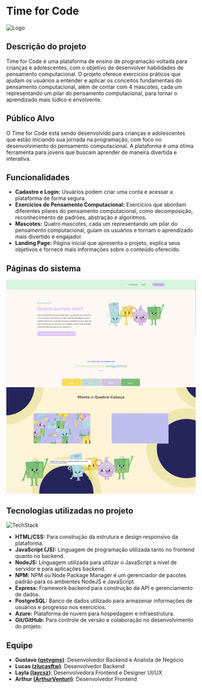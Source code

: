# Time for Code

![Logo](https://avatars.githubusercontent.com/u/182120128?s=200&v=4)

## Descrição do projeto

Time for Code é uma plataforma de ensino de programação voltada para crianças e adolescentes, com o objetivo de desenvolver habilidades de pensamento computacional. O projeto oferece exercícios práticos que ajudam os usuários a entender e aplicar os conceitos fundamentais do pensamento computacional, além de contar com 4 mascotes, cada um representando um pilar do pensamento computacional, para tornar o aprendizado mais lúdico e envolvente.

## Público Alvo

O Time for Code está sendo desenvolvido para crianças e adolescentes que estão iniciando sua jornada na programação, com foco no desenvolvimento do pensamento computacional. A plataforma é uma ótima ferramenta para jovens que buscam aprender de maneira divertida e interativa.

## Funcionalidades

* **Cadastro e Login:** Usuários podem criar uma conta e acessar a plataforma de forma segura.
* **Exercícios de Pensamento Computacional:** Exercícios que abordam diferentes pilares do pensamento computacional, como decomposição, reconhecimento de padrões, abstração e algoritmos.
* **Mascotes:** Quatro mascotes, cada um representando um pilar do pensamento computacional, guiam os usuários e tornam o aprendizado mais divertido e engajador.
* **Landing Page:** Página inicial que apresenta o projeto, explica seus objetivos e fornece mais informações sobre o conteúdo oferecido.

## Páginas do sistema
<img src="/docs/img01.png" alt="Landing page" width="600">
<img src="/docs/img02.png" alt="Exercício 04" width="600">


## Tecnologias utilizadas no projeto
![TechStack](https://skillicons.dev/icons?i=html,css,js,nodejs,npm,express,postgres,azure,git,github)
+ **HTML/CSS:** Para construção da estrutura e design responsivo da plataforma.
+ **JavaScript (JS):** Linguagem de programação utilizada tanto no frontend quanto no backend.
+ **NodeJS:** Linguagem utilizada para utilizar o JavaScript a nível de servidor e para aplicações backend.
+ **NPM:** NPM ou Node Package Manager é um gerenciador de pacotes padrão para os ambientes NodeJS e JavaScript.
+ **Express:** Framework backend para construção da API e gerenciamento de dados.
+ **PostgreSQL:** Banco de dados utilizado para armazenar informações de usuários e progresso nos exercícios.
+ **Azure:** Plataforma de nuvem para hospedagem e infraestrutura.
+ **Git/GitHub:** Para controle de versão e colaboração no desenvolvimento do projeto.

## Equipe

- **Gustavo [(gstvgms)](https://github.com/gstvgms)**: Desenvolvedor Backend e Analista de Negócio
- **Lucas [(zlucasftw)](https://github.com/zlucasftw)**: Desenvolvedor Backend
- **Layla [(laycsz)](https://github.com/laycsz)**: Desenvolvedora Frontend e Designer UI/UX
- **Arthur [(ArthurVenturi)](https://github.com/ArthurVenturi)**: Desenvolvedor Frontend

